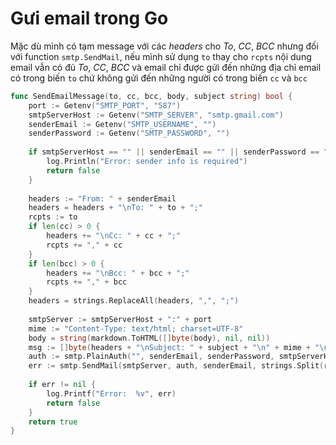 # Gưi email trong Go

Mặc dù mình có tạm message với các *headers* cho *To*, *CC*, *BCC* nhưng đối với function `smtp.SendMail`, nếu mình sử dụng `to` thay cho `rcpts` nội dung email vẫn có đủ *To*, *CC*, *BCC* và email chỉ được gửi đến những địa chỉ email có trong biến `to` chứ không gửi đến những người có trong biến `cc` và `bcc`

```go
func SendEmailMessage(to, cc, bcc, body, subject string) bool {
	port := Getenv("SMTP_PORT", "587")
	smtpServerHost := Getenv("SMTP_SERVER", "smtp.gmail.com")
	senderEmail := Getenv("SMTP_USERNAME", "")
	senderPassword := Getenv("SMTP_PASSWORD", "")
​
	if smtpServerHost == "" || senderEmail == "" || senderPassword == "" {
		log.Println("Error: sender info is required")
		return false
	}
​
	headers := "From: " + senderEmail
	headers = headers + "\nTo: " + to + ";"
	rcpts := to
	if len(cc) > 0 {
		headers += "\nCc: " + cc + ";"
		rcpts += "," + cc
	}
	if len(bcc) > 0 {
		headers += "\nBcc: " + bcc + ";"
		rcpts += "," + bcc
	}
	headers = strings.ReplaceAll(headers, ",", ";")
​
	smtpServer := smtpServerHost + ":" + port
	mime := "Content-Type: text/html; charset=UTF-8"
	body = string(markdown.ToHTML([]byte(body), nil, nil))
	msg := []byte(headers + "\nSubject: " + subject + "\n" + mime + "\n" + body + "\n")
	auth := smtp.PlainAuth("", senderEmail, senderPassword, smtpServerHost)
	err := smtp.SendMail(smtpServer, auth, senderEmail, strings.Split(rcpts, ","), msg)
​
	if err != nil {
		log.Printf("Error:  %v", err)
		return false
	}
	return true
}
```